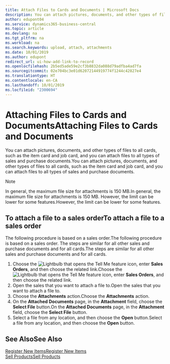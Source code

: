 ```yaml
---
title: Attach Files to Cards and Documents | Microsoft Docs
description: You can attach pictures, documents, and other types of files to all cards and all types of sales and purchase documents.
author: edupont04
ms.service: dynamics365-business-central
ms.topic: article
ms.devlang: na
ms.tgt_pltfrm: na
ms.workload: na
ms.search.keywords: upload, attach, attachments
ms.date: 10/01/2019
ms.author: edupont
redirect_url: ui-how-add-link-to-record
ms.openlocfilehash: 2b5ed5ade59e2cf3b8832da088d79adfba4ad7fa
ms.sourcegitcommit: 02e704bc3e01d62072144919774f1244c42827e4
ms.translationtype: HT
ms.contentlocale: en-CA
ms.lasthandoff: 10/01/2019
ms.locfileid: "2300694"
---
```

# <a name="attaching-files-to-cards-and-documents"></a><span data-ttu-id="a6e8d-103">Attaching Files to Cards and Documents</span><span class="sxs-lookup"><span data-stu-id="a6e8d-103">Attaching Files to Cards and Documents</span></span>
<span data-ttu-id="a6e8d-104">You can attach pictures, documents, and other types of files to all cards, such as the item card and job card, and you can attach files to all types of sales and purchase documents.</span><span class="sxs-lookup"><span data-stu-id="a6e8d-104">You can attach pictures, documents, and other types of files to all cards, such as the item card and job card, and you can attach files to all types of sales and purchase documents.</span></span>

> [!Note]
> <span data-ttu-id="a6e8d-105">In general, the maximum file size for attachments is 150 MB.</span><span class="sxs-lookup"><span data-stu-id="a6e8d-105">In general, the maximum file size for attachments is 150 MB.</span></span> <span data-ttu-id="a6e8d-106">However, the limit can be lower for some features.</span><span class="sxs-lookup"><span data-stu-id="a6e8d-106">However, the limit can be lower for some features.</span></span>

## <a name="to-attach-a-file-to-a-sales-order"></a><span data-ttu-id="a6e8d-107">To attach a file to a sales order</span><span class="sxs-lookup"><span data-stu-id="a6e8d-107">To attach a file to a sales order</span></span>
<span data-ttu-id="a6e8d-108">The following procedure is based on a sales order.</span><span class="sxs-lookup"><span data-stu-id="a6e8d-108">The following procedure is based on a sales order.</span></span> <span data-ttu-id="a6e8d-109">The steps are similar for all other sales and purchase documents and for all cards.</span><span class="sxs-lookup"><span data-stu-id="a6e8d-109">The steps are similar for all other sales and purchase documents and for all cards.</span></span>

1. <span data-ttu-id="a6e8d-110">Choose the ![Lightbulb that opens the Tell Me feature](media/ui-search/search_small.png "Tell me what you want to do") icon, enter **Sales Orders**, and then choose the related link.</span><span class="sxs-lookup"><span data-stu-id="a6e8d-110">Choose the ![Lightbulb that opens the Tell Me feature](media/ui-search/search_small.png "Tell me what you want to do") icon, enter **Sales Orders**, and then choose the related link.</span></span>
2. <span data-ttu-id="a6e8d-111">Open the sales that you want to attach a file to.</span><span class="sxs-lookup"><span data-stu-id="a6e8d-111">Open the sales that you want to attach a file to.</span></span>
3. <span data-ttu-id="a6e8d-112">Choose the **Attachments** action.</span><span class="sxs-lookup"><span data-stu-id="a6e8d-112">Choose the **Attachments** action.</span></span>
4. <span data-ttu-id="a6e8d-113">On the **Attached Documents** page, in the **Attachment** field, choose the **Select File** button.</span><span class="sxs-lookup"><span data-stu-id="a6e8d-113">On the **Attached Documents** page, in the **Attachment** field, choose the **Select File** button.</span></span>
5. <span data-ttu-id="a6e8d-114">Select a file from any location, and then choose the **Open** button.</span><span class="sxs-lookup"><span data-stu-id="a6e8d-114">Select a file from any location, and then choose the **Open** button.</span></span>

## <a name="see-also"></a><span data-ttu-id="a6e8d-115">See Also</span><span class="sxs-lookup"><span data-stu-id="a6e8d-115">See Also</span></span>
[<span data-ttu-id="a6e8d-116">Register New Items</span><span class="sxs-lookup"><span data-stu-id="a6e8d-116">Register New Items</span></span>](inventory-how-register-new-items.md)  
[<span data-ttu-id="a6e8d-117">Sell Products</span><span class="sxs-lookup"><span data-stu-id="a6e8d-117">Sell Products</span></span>](sales-how-sell-products.md)
